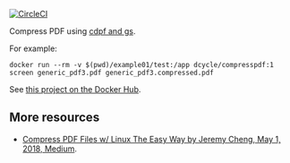 [![CircleCI](https://circleci.com/gh/dcycle/docker-compresspdf.svg?style=svg)](https://circleci.com/gh/dcycle/docker-compresspdf)

Compress PDF using [cdpf and gs](https://github.com/hkdb/cpdf/blob/master/cpdf).

For example:

    docker run --rm -v $(pwd)/example01/test:/app dcycle/compresspdf:1 screen generic_pdf3.pdf generic_pdf3.compressed.pdf 

See [this project on the Docker Hub](https://hub.docker.com/r/dcycle/compresspdf/).

More resources
-----

 * [Compress PDF Files w/ Linux The Easy Way by Jeremy Cheng,
 May 1, 2018, Medium](https://medium.com/@hkdb/compress-pdf-files-w-linux-the-easy-way-5a8502e8c327).
